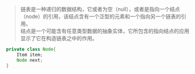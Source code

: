 >链表是一种递归的数据结构，它或者为空（null），或者是指向一个结点（node）的引用，该结点含有一个泛型的元素和一个指向另一个链表的引用。                                                              
结点是一个可能含有任意类型数据的抽象实体，它所包含的指向结点的应用显示了它在构造链表之中的作用。
```java
private class Node{
    Item item;
    Node next;
}
```
